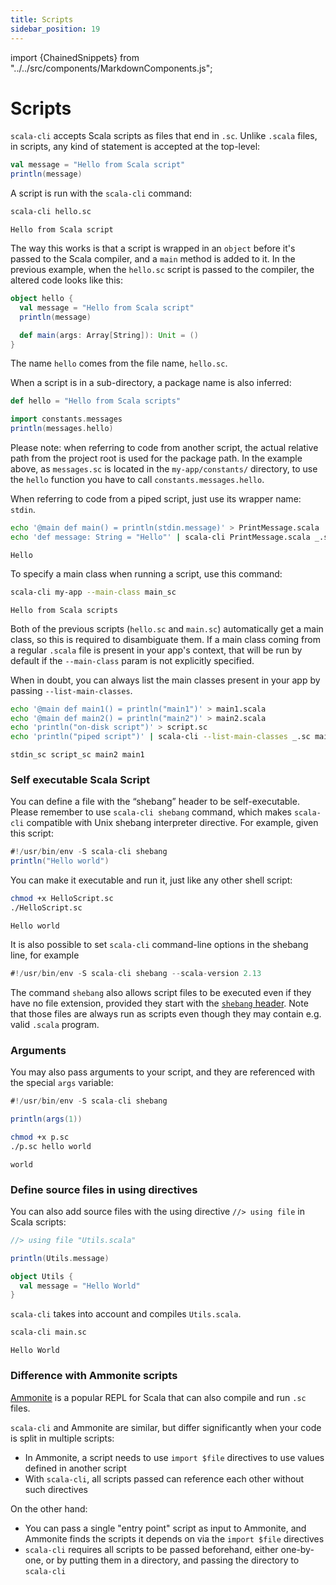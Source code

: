 ```yaml
---
title: Scripts
sidebar_position: 19
---
```


import {ChainedSnippets} from "../../src/components/MarkdownComponents.js";

# Scripts

`scala-cli` accepts Scala scripts as files that end in `.sc`.
Unlike `.scala` files, in scripts, any kind of statement is accepted at the top-level:

```scala title=hello.sc
val message = "Hello from Scala script"
println(message)
```

A script is run with the `scala-cli` command:

<ChainedSnippets>

```bash
scala-cli hello.sc
```

```text
Hello from Scala script
```

</ChainedSnippets>

The way this works is that a script is wrapped in an `object` before it's passed to the Scala compiler, and a `main`
method is added to it.
In the previous example, when the `hello.sc` script is passed to the compiler, the altered code looks like this:

```scala
object hello {
  val message = "Hello from Scala script"
  println(message)

  def main(args: Array[String]): Unit = ()
}
```

The name `hello` comes from the file name, `hello.sc`.

When a script is in a sub-directory, a package name is also inferred:

```scala title=my-app/constants/messages.sc
def hello = "Hello from Scala scripts"
```

```scala title=my-app/main.sc
import constants.messages
println(messages.hello)
```

Please note: when referring to code from another script, the actual relative path from the project root is used for the
package path. In the example above, as `messages.sc` is located in the `my-app/constants/` directory, to use the `hello`
function you have to call `constants.messages.hello`.

When referring to code from a piped script, just use its wrapper name: `stdin`.

<ChainedSnippets>

```bash
echo '@main def main() = println(stdin.message)' > PrintMessage.scala
echo 'def message: String = "Hello"' | scala-cli PrintMessage.scala _.sc
```

```text
Hello
```

</ChainedSnippets>

To specify a main class when running a script, use this command:

<ChainedSnippets>

```bash
scala-cli my-app --main-class main_sc
```

```text
Hello from Scala scripts
```

</ChainedSnippets>

Both of the previous scripts (`hello.sc` and `main.sc`) automatically get a main class, so this is required to
disambiguate them. If a main class coming from a regular `.scala` file is present in your app's context, that will be
run by default if the `--main-class` param is not explicitly specified.

When in doubt, you can always list the main classes present in your app by passing `--list-main-classes`.

<ChainedSnippets>

```bash
echo '@main def main1() = println("main1")' > main1.scala
echo '@main def main2() = println("main2")' > main2.scala
echo 'println("on-disk script")' > script.sc
echo 'println("piped script")' | scala-cli --list-main-classes _.sc main1.scala main2.scala script.sc
```

```text
stdin_sc script_sc main2 main1
```

</ChainedSnippets>

### Self executable Scala Script

You can define a file with the “shebang” header to be self-executable. Please remember to use `scala-cli shebang`
command, which makes `scala-cli` compatible with Unix shebang interpreter directive. For example, given this script:

```scala title=HelloScript.sc
#!/usr/bin/env -S scala-cli shebang
println("Hello world")
```

You can make it executable and run it, just like any other shell script:

<ChainedSnippets>

```bash
chmod +x HelloScript.sc
./HelloScript.sc
```

```text
Hello world
```

</ChainedSnippets>

It is also possible to set `scala-cli` command-line options in the shebang line, for example

```scala title=Shebang213.sc
#!/usr/bin/env -S scala-cli shebang --scala-version 2.13
```

The command `shebang` also allows script files to be executed even if they have no file extension,
provided they start with the [`shebang` header](../guides/shebang.md#shebang-script-headers).
Note that those files are always run as scripts even though they may contain e.g. valid `.scala` program.

### Arguments

You may also pass arguments to your script, and they are referenced with the special `args` variable:

```scala title=p.sc
#!/usr/bin/env -S scala-cli shebang

println(args(1))
```

<ChainedSnippets>

```bash
chmod +x p.sc
./p.sc hello world
```

```text
world
```

</ChainedSnippets>

### Define source files in using directives

You can also add source files with the using directive `//> using file` in Scala scripts:

```scala title=main.sc
//> using file "Utils.scala" 

println(Utils.message)
```
```scala title=Utils.scala
object Utils {
  val message = "Hello World"
}
```

`scala-cli` takes into account and compiles `Utils.scala`.

<ChainedSnippets>

```bash
scala-cli main.sc
```

```text
Hello World
```

</ChainedSnippets>

<!-- Expected:
Hello World
-->

### Difference with Ammonite scripts

[Ammonite](http://ammonite.io) is a popular REPL for Scala that can also compile and run `.sc` files.

`scala-cli` and Ammonite are similar, but differ significantly when your code is split in multiple scripts:

- In Ammonite, a script needs to use `import $file` directives to use values defined in another script
- With `scala-cli`, all scripts passed can reference each other without such directives

On the other hand:

- You can pass a single "entry point" script as input to Ammonite, and Ammonite finds the scripts it depends on via
  the `import $file` directives
- `scala-cli` requires all scripts to be passed beforehand, either one-by-one, or by putting them in a directory, and
  passing the directory to `scala-cli`
